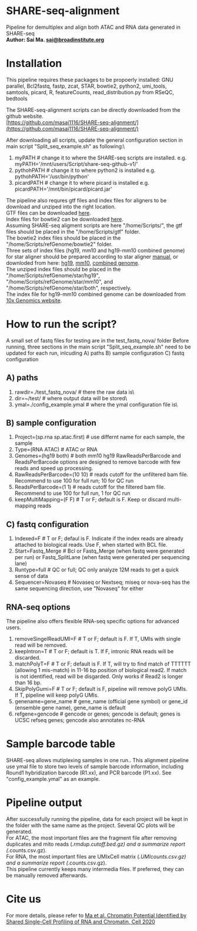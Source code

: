 # SHARE-seq-alignment
Pipeline for demultiplex and align both ATAC and RNA data generated in SHARE-seq\
**Author: Sai Ma. sai@broadinstitute.org**

# Installation
This pipeline requires these packages to be propoerly installed: GNU parallel, Bcl2fastq, fastp, zcat, STAR, bowtie2, python2, umi_tools, samtools, picard, R, featureCounts, read_distribution.py from RSeQC, bedtools

The SHARE-seq-alignment scripts can be directly downloaded from the github website.\
[https://github.com/masai1116/SHARE-seq-alignment/](https://github.com/masai1116/SHARE-seq-alignment/)

After downloading all scripts, update the general configuration section in main script "Split_seq_example.sh" as following:\
1) myPATH # change it to where the SHARE-seq scripts are installed. e.g. myPATH='/mnt/users/Script/share-seq-github-v1/'
2) pythohPATH # change it to where python2 is installed e.g. pythohPATH='/usr/bin/python' 
3) picardPATH # change it to where picard is installed e.g. picardPATH='/mnt/bin/picard/picard.jar'

The pipeline also requres gtf files and index files for aligners to be download and unziped into the right location.\
GTF files can be downloaded [here](https://drive.google.com/file/d/1HuGLf0vSHO58Ek5HibTRiwXWBn9fBMTz/view?usp=sharing).\
Index files for bowtie2 can be downloaded [here](https://drive.google.com/file/d/1bXIxznwirsZ6DZhqK1gw6ZKlj-UjFRhn/view?usp=sharing).\
Assuming SHARE-seq aligment scripts are here "/home/Scripts/", the gtf files should be placed in the "/home/Scripts/gtf" folder.\
The bowtie2 index files should be placed in the "/home/Scripts/refGenome/bowtie2" folder.\
Three sets of index files (hg19, mm10 and hg19-mm10 combined genome) for star aligner should be prepared according to star aligner [manual](https://github.com/alexdobin/STAR), or downloded from here: [hg19](), [mm10](), [combined genome]().\
The unziped index files should be placed in the "/home/Scripts/refGenome/star/hg19", "/home/Scripts/refGenome/star/mm10", and "/home/Scripts/refGenome/star/both", respectively.\
The index file for hg19-mm10 combined genome can be downloaded from [10x Genomics website](https://support.10xgenomics.com/single-cell-gene-expression/software/downloads/latest).

# How to run the script?
A small set of fastq files for testing are in the test_fastq_nova/ folder
Before running, three sections in the main script "Split_seq_example.sh" need to be updated for each run, inlcuding 
A) paths B) sample configuration C) fastq configuration

## A) paths
1) rawdir=./test_fastq_nova/ # there the raw data is\
2) dir=~/test/ # where output data will be stored\
3) ymal=./config_example.ymal # where the ymal configuration file is\

## B) sample configuration
1) Project=(sp.rna sp.atac.first) # use differnt name for each sample, the sample 
2) Type=(RNA ATAC)  # ATAC or RNA
3) Genomes=(hg19 both) # both mm10 hg19
RawReadsPerBarcode and ReadsPerBarcode options are designed to remove barcode with few reads and speed up processing. 
4) RawReadsPerBarcode=(10 10) # reads cutoff for the unfiltered bam file. Recommend to use 100 for full run; 10 for QC run
5) ReadsPerBarcode=(1 1) # reads cutoff for the filtered bam file. Recommend to use 100 for full run, 1 for QC run
6) keepMultiMapping=(F F)  # T or F; default is F. Keep or discard multi-mapping reads

## C) fastq configuration
1) Indexed=F # T or F; defaul is F. Indicate if the index reads are already attached to biological reads. Use F, when started with BCL file.
2) Start=Fastq_Merge # Bcl or Fastq_Merge (when fastq were generated per run) or Fastq_SplitLane (when fastq were generated per sequencing lane)
3) Runtype=full # QC or full;  QC only analyze 12M reads to get a quick sense of data
4) Sequencer=Novaseq # Novaseq or Nextseq;  miseq or nova-seq has the same sequencing direction, use "Novaseq" for either

## RNA-seq options
The pipeline also offers flexible RNA-seq specific options for advanced users. 
1) removeSingelReadUMI=F # T or F; default is F. If T, UMIs with single read will be removed.
2) keepIntron=T # T or F; default is T. If F, intronic RNA reads will be discarded.
3) matchPolyT=F # T or F; default is F. If T, will try to find match of TTTTTT (allowing 1 mis-match) in 11-16 bp position of biological read2. If match is not identified, read will be disgarded. Only works if Read2 is longer than 16 bp.
4) SkipPolyGumi=F # T or F; default is F, pipeline will remove polyG UMIs. If T, pipeline will keep polyG UMIs.
5) genename=gene_name # gene_name (official gene symbol) or gene_id (ensemble gene name), gene_name is default
6) refgene=gencode # gencode or genes; gencode is default; genes is UCSC refseq genes; gencode also annotates nc-RNA

# Sample barcode table
SHARE-seq allows mutiplexing samples in one run.. This alignment pipeline use ymal file to store two levels of sample barcode information, including Round1 hybridization barcode (R1.xx), and PCR barcode (P1.xx). See "config_example.ymal" as an example. 

# Pipeline output
After successfully running the pipeline, data for each project will be kept in the folder with the same name as the project. 
Several QC plots will be generated.\
For ATAC, the most important files are the fragment file after removing duplicates and mito reads (*.rmdup.cutoff.bed.gz) and a summarize report (*.counts.csv.gz).\
For RNA, the most important files are UMIxCell matrix (*.UMIcounts.csv.gz) and a summarize report (*.counts.csv.gz).\
This pipeline currently keeps many intermedia files. If preferred, they can be manually removed afterwards.

# Cite us
For more details, please refer to [Ma et al. Chromatin Potential Identified by Shared Single-Cell Profiling of RNA and Chromatin, Cell 2020](https://www.sciencedirect.com/science/article/pii/S0092867420312538)
